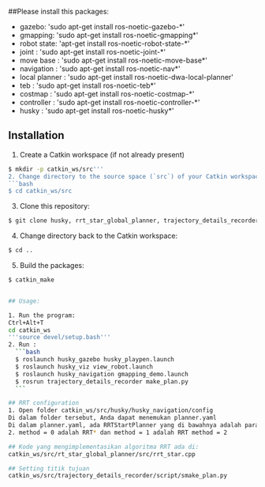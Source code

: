 ##Please install this packages:

- gazebo: 'sudo apt-get install ros-noetic-gazebo-*'
- gmapping: 'sudo apt-get install ros-noetic-gmapping*'
- robot state: 'apt-get install ros-noetic-robot-state-*'
- joint : 'sudo apt-get install ros-noetic-joint-*'
- move base : 'sudo apt-get install ros-noetic-move-base*'
- navigation : 'sudo apt-get install ros-noetic-nav*'
- local planner : 'sudo apt-get install ros-noetic-dwa-local-planner'
- teb : 'sudo apt-get install ros-noetic-teb*'
- costmap : 'sudo apt-get install ros-noetic-costmap-*'
- controller : 'sudo apt-get install ros-noetic-controller-*'
- husky : 'sudo apt-get install ros-noetic-husky*'

## Installation

1. Create a Catkin workspace (if not already present)
  ```bash
  $ mkdir -p catkin_ws/src'''
2. Change directory to the source space (`src`) of your Catkin workspace
  ```bash
  $ cd catkin_ws/src
  ```
3. Clone this repository:
  ```bash
  $ git clone husky, rrt_star_global_planner, trajectory_details_recorder
  ```
4. Change directory back to the Catkin workspace:
  ```bash
  $ cd ..
  ```
5. Build the packages:
  ```bash
  $ catkin_make


## Usage:

1. Run the program:
  Ctrl+Alt+T
  cd catkin_ws 
  '''source devel/setup.bash'''
2. Run :
    ```bash
    $ roslaunch husky_gazebo husky_playpen.launch  
    $ roslaunch husky_viz view_robot.launch
    $ roslaunch husky_navigation gmapping_demo.launch
    $ rosrun trajectory_details_recorder make_plan.py
    ```
 
## RRT configuration
1. Open folder catkin_ws/src/husky/husky_navigation/config
Di dalam folder tersebut, Anda dapat menemukan planner.yaml
Di dalam planner.yaml, ada RRTStartPlanner yang di bawahnya adalah parameter yang berkaitan
2. method = 0 adalah RRT* dan method = 1 adalah RRT method = 2

## Kode yang mengimplementasikan algoritma RRT ada di:
catkin_ws/src/rt_star_global_planner/src/rrt_star.cpp

## Setting titik tujuan
catkin_ws/src/trajectory_details_recorder/script/smake_plan.py


